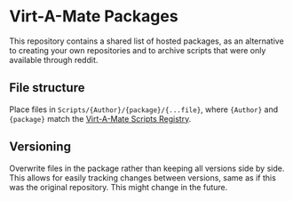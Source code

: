 # Virt-A-Mate Packages

This repository contains a shared list of hosted packages, as an alternative to creating your own repositories and to archive scripts that were only available through reddit.

## File structure

Place files in `Scripts/{Author}/{package}/{...file}`, where `{Author}` and `{package}` match the [Virt-A-Mate Scripts Registry](https://github.com/vam-community/vam-registry).

## Versioning

Overwrite files in the package rather than keeping all versions side by side. This allows for easily tracking changes between versions, same as if this was the original repository. This might change in the future.
